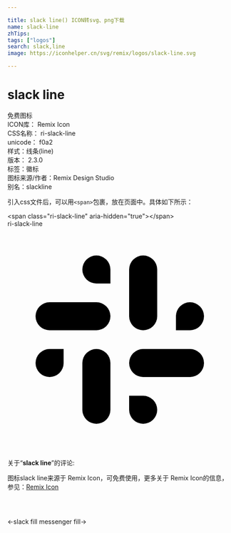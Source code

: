 ```yaml
---

title: slack line() ICON转svg、png下载
name: slack-line
zhTips: 
tags: ["logos"]
search: slack,line
image: https://iconhelper.cn/svg/remix/logos/slack-line.svg

---
```


# slack line  <small style="font-size: 60%;font-weight: 100"></small>


<div class="detail-page">
<p>
<span><span class="badge-success badge">免费图标</span> </span>
<br/>
<span>
ICON库：
<span class="badge-secondary badge">Remix Icon</span> 
</span>
<br/>
<span>
CSS名称：
<span class="badge-secondary badge">ri-slack-line</span> 
</span>
<br/>
<span>
unicode：
<span class="badge-secondary badge">f0a2</span> 
<copy-btn content='f0a2' btn-title=""></copy-btn>
<copy-btn :content='String.fromCodePoint(parseInt("f0a2", 16))' btn-title="复制U"></copy-btn>
</span><br/><span>样式：<span class="badge-light badge">线条(line)</span></span>
<br/>
<span>
版本：
<span class="badge-secondary badge">2.3.0</span> 
</span><br/><span>标签：<span class="badge-light badge"><router-link to="/tags/logos.html">徽标</router-link></span></span>
<br/>
<span>图标来源/作者：<span class="badge-light badge">Remix Design Studio</span></span> 
<br/>
<span>别名：<span class="badge-light badge">slack</span><span class="badge-light badge">line</span></span><br/>
</p>
</div>
<div class="alert alert-dark">
  <i class="ri-slack-line ri-xs"></i>
  <i class="ri-slack-line ri-sm"></i>
  <i class="ri-slack-line ri-lg"></i>
  <i class="ri-slack-line ri-2x"></i>
  <i class="ri-slack-line ri-3x"></i>
  <i class="ri-slack-line ri-5x"></i>
  <i class="ri-slack-line ri-7x"></i>
</div>
<div>
  <p>引入css文件后，可以用<code>&lt;span&gt;</code>包裹，放在页面中。具体如下所示：    
  </p>
  <div class="alert alert-primary" style="font-size: 14px">
    &lt;span class="ri-slack-line" aria-hidden="true"&gt;&lt;/span&gt;
    <copy-btn content='<span class="ri-slack-line" aria-hidden="true"></span>'></copy-btn>
  </div>
  <div class="alert alert-secondary">
    <i class="ri-slack-line"
    style="font-size: 24px"
    aria-hidden="true"></i> ri-slack-line
    <copy-btn content="ri-slack-line" btn-title="复制图标名称"></copy-btn>
  </div>
</div>
<div id="svg" class="svg-wrap">
<svg xmlns="http://www.w3.org/2000/svg" viewBox="0 0 24 24">
    <g>
        <path fill="none" d="M0 0h24v24H0z"/>
        <path d="M14.5 3A1.5 1.5 0 0 1 16 4.5v5a1.5 1.5 0 0 1-3 0v-5A1.5 1.5 0 0 1 14.5 3zm-10 10H6v1.5A1.5 1.5 0 1 1 4.5 13zm8.5 5h1.5a1.5 1.5 0 1 1-1.5 1.5V18zm1.5-5h5a1.5 1.5 0 0 1 0 3h-5a1.5 1.5 0 0 1 0-3zm5-5a1.5 1.5 0 0 1 0 3H18V9.5A1.5 1.5 0 0 1 19.5 8zm-15 0h5a1.5 1.5 0 0 1 0 3h-5a1.5 1.5 0 0 1 0-3zm5-5A1.5 1.5 0 0 1 11 4.5V6H9.5a1.5 1.5 0 0 1 0-3zm0 10a1.5 1.5 0 0 1 1.5 1.5v5a1.5 1.5 0 0 1-3 0v-5A1.5 1.5 0 0 1 9.5 13z"/>
    </g>
</svg>

</div>
<detail full-name='ri-slack-line'></detail>  
<div class="icon-detail__container">
<p>关于“<b>slack line</b>”的评论:</p>
</div>
<Vssue title="关于“slack line”的评论" />    
<div><p>图标slack line来源于 Remix Icon，可免费使用，更多关于  Remix Icon的信息，参见：<a target="_blank" href="https://iconhelper.cn/remix.html">Remix Icon</a>
</p></div>

<div style="padding:2rem 0 " class="page-nav"><p class="inner"><span class="prev">←<router-link to="/icon/logos/slack-fill.html">slack fill</router-link></span> <span class="next"><router-link to="/icon/logos/messenger-fill.html">messenger fill</router-link>→</span></p></div>
